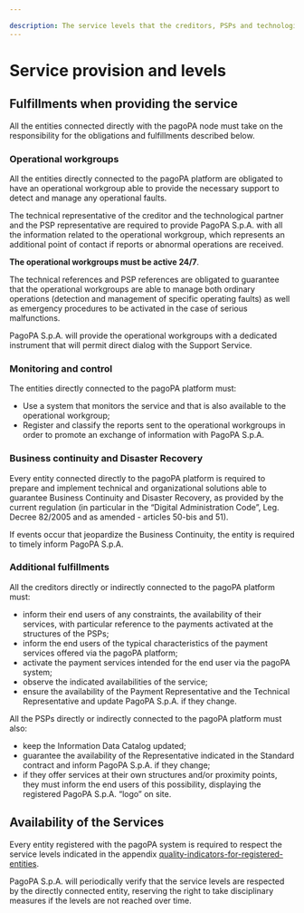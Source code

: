 ```yaml
---

description: The service levels that the creditors, PSPs and technological partners are required to respect while providing the service depend on the methods with which they are certified on the pagoPA platform.
---
```


# Service provision and levels

## Fulfillments when providing the service <a href="#aymo8ysmmt0h" id="aymo8ysmmt0h"></a>

All the entities connected directly with the pagoPA node must take on the responsibility for the obligations and fulfillments described below.

### **Operational workgroups**

All the entities directly connected to the pagoPA platform are obligated to have an operational workgroup able to provide the necessary support to detect and manage any operational faults.

The technical representative of the creditor and the technological partner and the PSP representative are required to provide PagoPA S.p.A. with all the information related to the operational workgroup, which represents an additional point of contact if reports or abnormal operations are received.

**The operational workgroups must be active 24/7**. 

The technical references and PSP references are obligated to guarantee that the operational workgroups are able to manage both ordinary operations (detection and management of specific operating faults) as well as emergency procedures to be activated in the case of serious malfunctions.

PagoPA S.p.A. will provide the operational workgroups with a dedicated instrument that will permit direct dialog with the Support Service.

### **Monitoring and control**

The entities directly connected to the pagoPA platform must:

* Use a system that monitors the service and that is also available to the operational workgroup;
* Register and classify the reports sent to the operational workgroups in order to promote an exchange of information with PagoPA S.p.A.

### **Business continuity and Disaster Recovery**

Every entity connected directly to the pagoPA platform is required to prepare and implement technical and organizational solutions able to guarantee Business Continuity and Disaster Recovery, as provided by the current regulation (in particular in the “Digital Administration Code”, Leg. Decree 82/2005 and as amended \- articles 50-bis and 51).

If events occur that jeopardize the Business Continuity, the entity is required to timely inform PagoPA S.p.A.

### **Additional fulfillments**

All the creditors directly or indirectly connected to the pagoPA platform must:

* inform their end users of any constraints, the availability of their services, with particular reference to the payments activated at the structures of the PSPs;
* inform the end users of the typical characteristics of the payment services offered via the pagoPA platform;
* activate the payment services intended for the end user via the pagoPA system;
* observe the indicated availabilities of the service;
* ensure the availability of the Payment Representative and the Technical Representative and update PagoPA S.p.A. if they change.

All the PSPs directly or indirectly connected to the pagoPA platform must also:

* keep the Information Data Catalog updated;
* guarantee the availability of the Representative indicated in the Standard contract and inform PagoPA S.p.A. if they change;
* if they offer services at their own structures and/or proximity points, they must inform the end users of this possibility, displaying the registered PagoPA S.p.A. “logo” on site.

## Availability of the Services <a href="#xqrq1xhty79g" id="xqrq1xhty79g"></a>

Every entity registered with the pagoPA system is required to respect the service levels indicated in the appendix [quality-indicators-for-registered-entities](../appendices/quality-indicators-for-registered-entities/ "mention").

PagoPA S.p.A. will periodically verify that the service levels are respected by the directly connected entity, reserving the right to take disciplinary measures if the levels are not reached over time.
